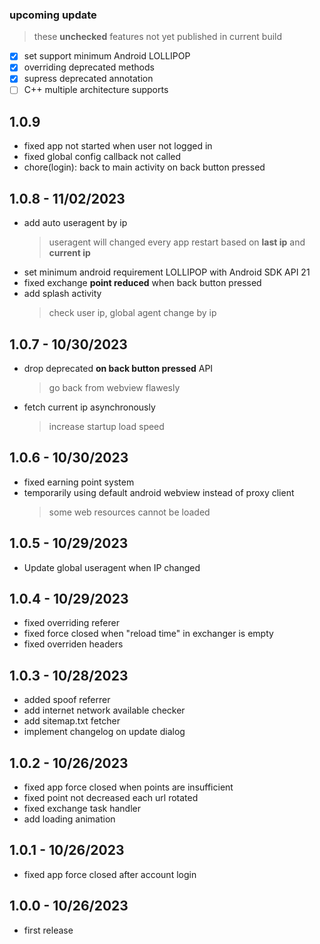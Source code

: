 ### upcoming update

> these **unchecked** features not yet published in current build

- [x] set support minimum Android LOLLIPOP
- [x] overriding deprecated methods
- [x] supress deprecated annotation
- [ ] C++ multiple architecture supports

## 1.0.9
- fixed app not started when user not logged in
- fixed global config callback not called
- chore(login): back to main activity on back button pressed

## 1.0.8 - 11/02/2023
- add auto useragent by ip
  > useragent will changed every app restart based on **last ip** and **current ip**
- set minimum android requirement LOLLIPOP with Android SDK API 21
- fixed exchange **point reduced** when back button pressed
- add splash activity
  > check user ip, global agent change by ip

## 1.0.7 - 10/30/2023
- drop deprecated **on back button pressed** API
  > go back from webview flawesly
- fetch current ip asynchronously
  > increase startup load speed

## 1.0.6 - 10/30/2023
- fixed earning point system
- temporarily using default android webview instead of proxy client
  > some web resources cannot be loaded

## 1.0.5 - 10/29/2023
- Update global useragent when IP changed

## 1.0.4 - 10/29/2023
- fixed overriding referer
- fixed force closed when "reload time" in exchanger is empty
- fixed overriden headers

## 1.0.3 - 10/28/2023
- added spoof referrer
- add internet network available checker
- add sitemap.txt fetcher
- implement changelog on update dialog

## 1.0.2 - 10/26/2023
- fixed app force closed when points are insufficient
- fixed point not decreased each url rotated
- fixed exchange task handler
- add loading animation

## 1.0.1 - 10/26/2023
- fixed app force closed after account login

## 1.0.0 - 10/26/2023
- first release